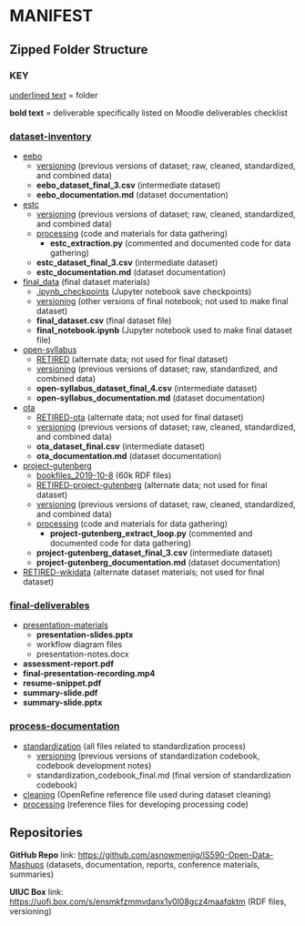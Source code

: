 # MANIFEST

## Zipped Folder Structure

### KEY

<u>underlined text</u> = folder

**bold text** = deliverable specifically listed on Moodle deliverables checklist



### <u>dataset-inventory</u>

- <u>eebo</u>
  - <u>versioning</u> (previous versions of dataset; raw, cleaned, standardized, and combined data)
  - **eebo_dataset_final_3.csv** (intermediate dataset)
  - **eebo_documentation.md** (dataset documentation)
- <u>estc</u>
  - <u>versioning</u> (previous versions of dataset; raw, cleaned, standardized, and combined data)
  - <u>processing</u> (code and materials for data gathering)
    - **estc_extraction.py** (commented and documented code for data gathering)
  - **estc_dataset_final_3.csv** (intermediate dataset)
  - **estc_documentation.md** (dataset documentation)
- <u>final_data</u> (final dataset materials)
  - <u>.ipynb_checkpoints</u> (Jupyter notebook save checkpoints)
  - <u>versioning</u> (other versions of final notebook; not used to make final dataset)
  - **final_dataset.csv** (final dataset file)
  - **final_notebook.ipynb** (Jupyter notebook used to make final dataset file)
- <u>open-syllabus</u>
  - <u>RETIRED</u> (alternate data; not used for final dataset)
  - <u>versioning</u> (previous versions of dataset; raw, standardized, and combined data)
  - **open-syllabus_dataset_final_4.csv** (intermediate dataset)
  - **open-syllabus_documentation.md** (dataset documentation)
- <u>ota</u>
  - <u>RETIRED-ota</u> (alternate data; not used for final dataset)
  - <u>versioning</u> (previous versions of dataset; raw, cleaned, standardized, and combined data)
  - **ota_dataset_final.csv** (intermediate dataset)
  - **ota_documentation.md** (dataset documentation)
- <u>project-gutenberg</u>
  - <u>bookfiles_2019-10-8</u> (60k RDF files)
  - <u>RETIRED-project-gutenberg</u> (alternate data; not used for final dataset)
  - <u>versioning</u> (previous versions of dataset; raw, cleaned, standardized, and combined data)
  - <u>processing</u> (code and materials for data gathering)
    - **project-gutenberg_extract_loop.py** (commented and documented code for data gathering)
  - **project-gutenberg_dataset_final_3.csv** (intermediate dataset)
  - **project-gutenberg_documentation.md** (dataset documentation)
- <u>RETIRED-wikidata</u> (alternate dataset materials; not used for final dataset)



### <u>final-deliverables</u>

- <u>presentation-materials</u>
  - **presentation-slides.pptx**
  - workflow diagram files
  - presentation-notes.docx
- **assessment-report.pdf**
- **final-presentation-recording.mp4**
- **resume-snippet.pdf**
- **summary-slide.pdf**
- **summary-slide.pptx**



### <u>process-documentation</u>

- <u>standardization</u> (all files related to standardization process)
  - <u>versioning</u> (previous versions of standardization codebook, codebook development notes)
  - standardization_codebook_final.md (final version of standardization codebook)
- <u>cleaning</u> (OpenRefine reference file used during dataset cleaning)
- <u>processing</u> (reference files for developing processing code)



## Repositories

**GitHub Repo** link: https://github.com/asnowmenjig/IS590-Open-Data-Mashups (datasets, documentation, reports, conference materials, summaries)

**UIUC Box** link: https://uofi.box.com/s/ensmkfzmmvdanx1y0l08gcz4maafqktm (RDF files, versioning)